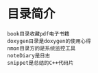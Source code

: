 # 目录简介
    book目录收藏pdf电子书籍
    doxygen目录是doxygen的使用心得
    nmon目录方的是系统监控工具
    noteDiary是日志
    snippet是总结的C++代码片
